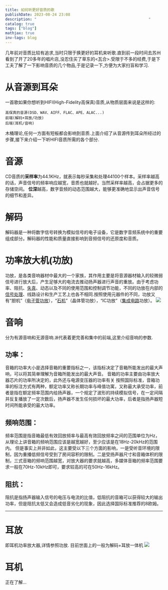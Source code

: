 ```yaml
---
title: 如何听更好音质的歌
publishDate: 2023-08-24 23:08
description: "                                                  " 
catalog: true
tags: ["blog"]
mathjax: true
inv-tags: blog
---
```


几年前对音质比较有追求,当时只限于换更好的耳机来听歌.直到前一段时间去苏州看到了开了20多年的唱片店,没忍住买了草东的<瓦合>.受限于不多的经费,于是下工夫了解了一下影响音质的几个物品,于是记录一下,方便为大家扫盲和学习.

# 从音源到耳朵
一首歌如果你想听到HIFI(High-Fidelity高保真)音质,从物质层面来说是这样的:
```
高保真的音源(DSD、WAV、AIFF、FLAC、APE、ALAC...)
前端(解码+耳放/功放)
后端(耳机/音响)
```
木桶理论,任何一方面有短板都会影响到音质.上面介绍了从音源传到耳朵所经过的步骤,接下来介绍一下听HIFI音质所需的各个部分.
# 音源
CD音质的**采样率**为44.1KHz，就表示每秒采集和处理44100个样本。采样率越高的话，声音信号的频率响应越宽，音质也就越好。当然采样率越高，会占据更多的存储空间。
**位深**越高，数字音频的动态范围越大，能够更准确地显示出声音信号的细节和差异。
# 解码
解码器是一种将数字信号转换为模拟信号的电子设备，它是数字音频系统中的重要组成部分。解码器的性能和质量直接影响到音频信号的还原度和音质。
# 功率放大机(功放)
功放，是各类音响器材中最大的一个家族，其作用主要是将音源器材输入的较微弱信号进行放大后，产生足够大的电流去推动扬声器进行声音的重放。由于考虑功率、阻抗、[失真](https://baike.baidu.com/item/%E5%A4%B1%E7%9C%9F?fromModule=lemma_inlink)、动态以及不同的使用范围和控制调节功能，不同的功放在内部的[信号处理](https://baike.baidu.com/item/%E4%BF%A1%E5%8F%B7%E5%A4%84%E7%90%86?fromModule=lemma_inlink)、线路设计和生产工艺上也各不相同.按照使用元器件的不同，功放又有“胆机”（[电子管功放](https://baike.baidu.com/item/%E7%94%B5%E5%AD%90%E7%AE%A1%E5%8A%9F%E6%94%BE?fromModule=lemma_inlink)），“[石机](https://baike.baidu.com/item/%E7%9F%B3%E6%9C%BA?fromModule=lemma_inlink)”（晶体管功放），“IC功放”（[集成电路](https://baike.baidu.com/item/%E9%9B%86%E6%88%90%E7%94%B5%E8%B7%AF?fromModule=lemma_inlink)功放）。
![](https://cdn.jsdelivr.net/gh/A5yncX/img/images/202308250021847.png)
# 音响
分为有源音响和无源音响.`源`代表着更完善和集中的前端,这里介绍音响的参数.
## 功率：
音箱的功率大小是选择音箱的重要指标之一，该指标决定了音箱所能发出的最大声响，可以将其简单理解为音箱所能发出的最大声音。
音箱的功率主要由功率放大器芯片的功率所决定的，此外还与电源变压器的功率有关
按照国际标准，音箱功率的标注方式有两种，额定功率又称长期功率与峰值功寓，又称最大承受功率，前者是指在额定频率范围内给扬声器，一个规定了波形的持续模拟信号，在一定间隔并反复播放了一定次数后，扬声器不发生任何损坏的最大功率，后者是指扬声器短时间所能承受的最大功率。
## 频响范围：
频率范围是指音箱最低有效回放频率与最高有效回放频率之间的范围单位为Hz，从理论上讲音箱的频响范围应该是越宽越好，至少应该是在18Hz-20kHz的范围内。
但是事实上并非如此，这主要受以下三个方面的影响，一是受听音环境的限制，因为重播低频信号受到了房间容积的限制。二是受扬声器尺寸和音箱体积的限制，三式音箱的频响范围越宽，对放大器的要求就越高，多媒体音箱的频率范围要求一般在70Hz-10kHz即可，要求较高的可在50Hz-16kHz。
## 阻抗：
阻抗是指扬声器输入信号的电压与电流的比值，低阻抗的音箱可以获得较大的输出功率，但是阻抗太低又会造成低音劣化的现象，因此选择国际标准推荐的8欧姆。

---
# 耳放
即耳机功率放大器,详情参照功放. 目前世面上的一般为解码+耳放一体机
![](https://global-uploads.webflow.com/627128d862c9a44234848dda/64d9c81be627fe010d036677_DAWNPRO.jpg)

# 耳机
正在了解...